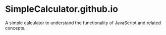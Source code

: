 # SimpleCalculator.github.io
A simple calculator to understand the functionality of JavaScript and related concepts.

